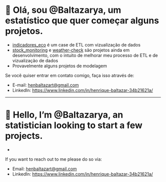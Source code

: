 
# 👋 Olá, sou @Baltazarya, um estatístico que quer começar alguns projetos.
  - [indicadores_eco](https://github.com/Baltazarya/indicadores_eco) é um case de ETL com vizualização de dados
  - [stock_monitoring](https://github.com/Baltazarya/stock-market-monitoring) e [weather-check](https://github.com/Baltazarya/weather-check-app) são projetos ainda em desenvolvimento, com o intuito de melhorar meu processo de ETL e de vizualização de dados
  - Provavelmente alguns projetos de modelagem

Se você quiser entrar em contato comigo, faça isso através de:
  - E-mail: henbaltazart@gmail.com
  - LinkedIn: https://www.linkedin.com/in/henrique-baltazar-34b21621a/

-----------------------------------------
# 👋 Hello, I’m @Baltazarya, an statistician looking to start a few projects.
  - 

If you want to reach out to me please do so via:
  - Email: henbaltazart@gmail.com
  - LinkedIn: https://www.linkedin.com/in/henrique-baltazar-34b21621a/


<!---
Baltazarya/Baltazarya is a ✨ special ✨ repository because its `README.md` (this file) appears on your GitHub profile.
You can click the Preview link to take a look at your changes.
--->
